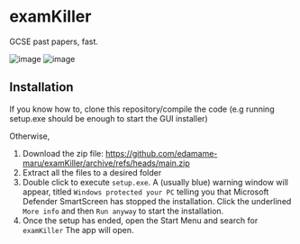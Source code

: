 # examKiller
GCSE past papers, fast.

![image](https://github.com/edamame-maru/examKiller/assets/119129834/9269bc94-b176-48d5-8f23-94c49cabe4c7)
![image](https://github.com/edamame-maru/examKiller/assets/119129834/979cc489-94b7-4376-858a-b49dd0111dc1)


## Installation
If you know how to, clone this repository/compile the code (e.g running setup.exe should be enough to start the GUI installer)

Otherwise, 
1. Download the zip file: https://github.com/edamame-maru/examKiller/archive/refs/heads/main.zip
2. Extract all the files to a desired folder
3. Double click to execute ```setup.exe```. A (usually blue) warning window will appear, titled ```Windows protected your PC``` telling you that Microsoft Defender SmartScreen has stopped the installation. Click the underlined ```More info``` and then ```Run anyway``` to start the installation.
4. Once the setup has ended, open the Start Menu and search for ```examKiller``` The app will open.
